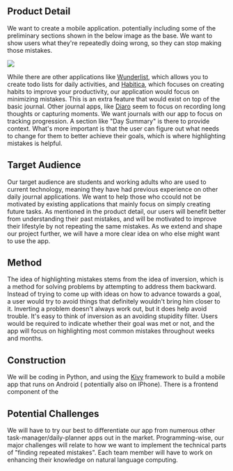 ## Product Detail

We want to create a mobile application. potentially including some of the preliminary sections shown in the below image as the base. We want to show users what they're repeatedly doing wrong, so they can stop making those mistakes.

![](https://github.com/csc301-winter-2016/project-team12/blob/master/doc/phase1/images/raw_layout.jpg)

While there are other applications like [Wunderlist][wunderlist-link], which allows you to create todo lists for daily activities, and [Habitica][habitica-link],
which focuses on creating habits to improve your productivity, our application would focus on minimizing mistakes. This is an extra feature that would exist on top of the basic journal. Other journal apps, like [Diaro][diaro-link] seem to focus on recording long thoughts or capturing moments. We want journals with our app to focus on tracking progression. A section like "Day Summary" is there to provide context. What's more important is that the user can figure out what needs to change for them to better achieve their goals, which is where highlighting mistakes is helpful.

[wunderlist-link]: https://www.wunderlist.com/
[habitica-link]: https://habitica.com/static/front/
[diaro-link]: http://www.diaroapp.com/


## Target Audience

Our target audience are students and working adults who are used to current technology, meaning they have had previous experience on other daily journal applications. We want to help those who ccould not be motivated by existing applications that mainly focus on simply creating future tasks. As mentioned in the product detail, our users will benefit better from understanding their past mistakes, and will be motivated to improve their lifestyle by not repeating the same mistakes. As we extend and shape our project further, we will have a more clear idea on who else might want to use the app.


## Method

The idea of highlighting mistakes stems from the idea of inversion, which is a method for solving problems by attempting to address them backward. Instead of trying to come up with ideas on how to advance towards a goal, a user would try to avoid things that definitely wouldn't bring him closer to it. Inverting a problem doesn't always work out, but it does help avoid trouble. It's easy to think of inversion as an avoiding stupidity filter. Users would be required to indicate whether their goal was met or not, and the app will focus on highlighting most common mistakes throughout weeks and months. 


## Construction

We will be coding in Python, and using the [Kivy][kivy-link] framework to build a mobile app that runs on Android (
potentially also on IPhone). There is a frontend component of the

[kivy-link]: https://kivy.org/


## Potential Challenges

We will have to try our best to differentiate our app from numerous other task-manager/daily-planner apps out in the market. Programming-wise, our major challenges will relate to how we want to implement the technical parts of "finding repeated mistakes". Each team member will have to work on enhancing their knowledge on natural language computing.
